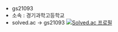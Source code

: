 - gs21093
- 소속 : 경기과학고등학교
- solved.ac -> gs21093
[![Solved.ac
프로필](http://mazassumnida.wtf/api/v2/generate_badge?boj=gs21093)](https://solved.ac/gs21093)
<!---
gs20193/gs20193 is a ✨ special ✨ repository because its `README.md` (this file) appears on your GitHub profile.
You can click the Preview link to take a look at your changes.
--->
